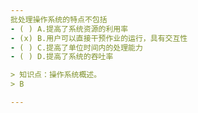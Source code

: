 ```yaml
---
批处理操作系统的特点不包括
- ( ) A.提高了系统资源的利用率 
- (x) B.用户可以直接干预作业的运行，具有交互性 
- ( ) C.提高了单位时间内的处理能力 
- ( ) D.提高了系统的吞吐率

> 知识点：操作系统概述。
> B

---
```

